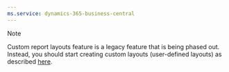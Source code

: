 ```yaml
---
ms.service: dynamics-365-business-central
---
```

> [!NOTE]
> Custom report layouts feature is a legacy feature that is being phased out. Instead, you should start creating custom layouts (user-defined layouts) as described [here](../ui-get-started-layouts.md).